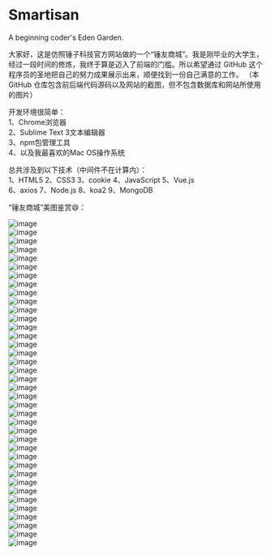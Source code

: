 # Smartisan
A beginning coder's Eden Garden.

大家好，这是仿照锤子科技官方网站做的一个“锤友商城”。我是刚毕业的大学生，经过一段时间的修炼，我终于算是迈入了前端的门槛。所以希望通过 GitHub 这个程序员的圣地把自己的努力成果展示出来，顺便找到一份自己满意的工作。 （本 GitHub 仓库包含前后端代码源码以及网站的截图，但不包含数据库和网站所使用的图片）

开发环境很简单：  
1、Chrome浏览器  
2、Sublime Text 3文本编辑器  
3、npm包管理工具  
4、以及我最喜欢的Mac OS操作系统  

总共涉及到以下技术（中间件不在计算内）：  
1、HTML5
2、CSS3
3、cookie
4、JavaScript
5、Vue.js  
6、axios
7、Node.js
8、koa2
9、MongoDB


“锤友商城”美图鉴赏😄：  
  
![image](https://github.com/HouNaoshao/Smartisan/blob/master/capture/1.png)  
![image](https://github.com/HouNaoshao/Smartisan/blob/master/capture/2.png)  
![image](https://github.com/HouNaoshao/Smartisan/blob/master/capture/3.png)  
![image](https://github.com/HouNaoshao/Smartisan/blob/master/capture/4.png)  
![image](https://github.com/HouNaoshao/Smartisan/blob/master/capture/5.png)  
![image](https://github.com/HouNaoshao/Smartisan/blob/master/capture/6.png)  
![image](https://github.com/HouNaoshao/Smartisan/blob/master/capture/7.png)  
![image](https://github.com/HouNaoshao/Smartisan/blob/master/capture/8.png)  
![image](https://github.com/HouNaoshao/Smartisan/blob/master/capture/8.5.png)  
![image](https://github.com/HouNaoshao/Smartisan/blob/master/capture/9.png)  
![image](https://github.com/HouNaoshao/Smartisan/blob/master/capture/10.png)  
![image](https://github.com/HouNaoshao/Smartisan/blob/master/capture/11.png)  
![image](https://github.com/HouNaoshao/Smartisan/blob/master/capture/11.1.png)  
![image](https://github.com/HouNaoshao/Smartisan/blob/master/capture/11.2.png)  
![image](https://github.com/HouNaoshao/Smartisan/blob/master/capture/12.png)  
![image](https://github.com/HouNaoshao/Smartisan/blob/master/capture/13.png)  
![image](https://github.com/HouNaoshao/Smartisan/blob/master/capture/14.png)  
![image](https://github.com/HouNaoshao/Smartisan/blob/master/capture/15.png)  
![image](https://github.com/HouNaoshao/Smartisan/blob/master/capture/16.png)  
![image](https://github.com/HouNaoshao/Smartisan/blob/master/capture/17.png)  
![image](https://github.com/HouNaoshao/Smartisan/blob/master/capture/18.png)  
![image](https://github.com/HouNaoshao/Smartisan/blob/master/capture/19.png)  
![image](https://github.com/HouNaoshao/Smartisan/blob/master/capture/20.png)  
![image](https://github.com/HouNaoshao/Smartisan/blob/master/capture/21.png)  
![image](https://github.com/HouNaoshao/Smartisan/blob/master/capture/22.png)  
![image](https://github.com/HouNaoshao/Smartisan/blob/master/capture/23.png)  
![image](https://github.com/HouNaoshao/Smartisan/blob/master/capture/24.png)  
![image](https://github.com/HouNaoshao/Smartisan/blob/master/capture/25.png)  
![image](https://github.com/HouNaoshao/Smartisan/blob/master/capture/26.png)  
![image](https://github.com/HouNaoshao/Smartisan/blob/master/capture/27.png)  
![image](https://github.com/HouNaoshao/Smartisan/blob/master/capture/28.png)  
![image](https://github.com/HouNaoshao/Smartisan/blob/master/capture/29.png)  
![image](https://github.com/HouNaoshao/Smartisan/blob/master/capture/30.png)  
![image](https://github.com/HouNaoshao/Smartisan/blob/master/capture/31.png)  
![image](https://github.com/HouNaoshao/Smartisan/blob/master/capture/32.png)  
![image](https://github.com/HouNaoshao/Smartisan/blob/master/capture/33.png)  
![image](https://github.com/HouNaoshao/Smartisan/blob/master/capture/34.png)  
![image](https://github.com/HouNaoshao/Smartisan/blob/master/capture/35.png)  
